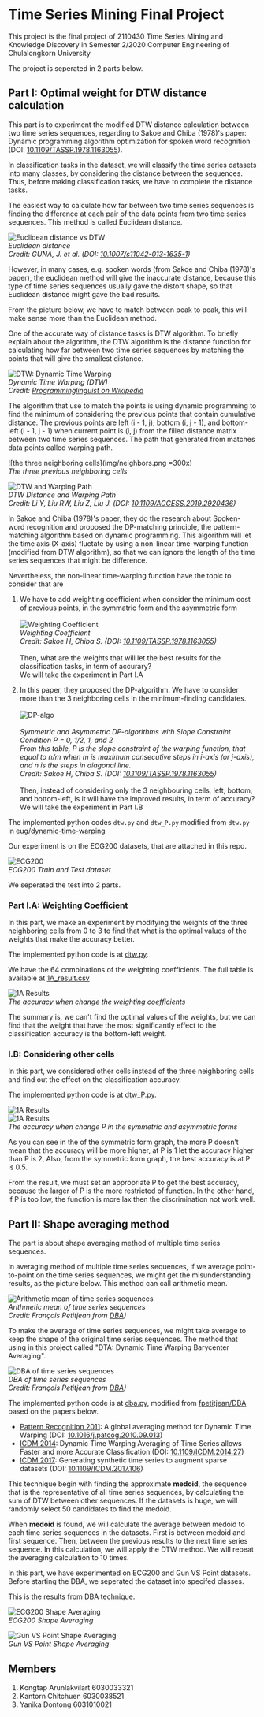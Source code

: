 # Time Series Mining Final Project

This project is the final project of 2110430 Time Series Mining and Knowledge Discovery in Semester 2/2020 Computer Engineering of Chulalongkorn University

The project is seperated in 2 parts below.

## Part I: Optimal weight for DTW distance calculation

This part is to experiment the modified DTW distance calculation between two time series sequences, regarding to Sakoe and Chiba (1978)'s paper: Dynamic programming algorithm optimization for spoken word recognition (DOI: [10.1109/TASSP.1978.1163055](https://doi.org/10.1109/TASSP.1978.1163055)).

In classification tasks in the dataset, we will classify the time series datasets into many classes, by considering the distance between the sequences. Thus, before making classification tasks, we have to complete the distance tasks.

The easiest way to calculate how far between two time series sequences is finding the difference at each pair of the data points from two time series sequences. This method is called Euclidean distance.

![Euclidean distance vs DTW](https://i.imgur.com/tfqoIFR.png)\
*Euclidean distance\
Credit: GUNA, J. et al. (DOI: [10.1007/s11042-013-1635-1](https://doi.org/10.1007/s11042-013-1635-1))*

However, in many cases, e.g. spoken words (from Sakoe and Chiba (1978)'s paper), the euclidean method will give the inaccurate distance, because this type of time series sequences usually gave the distort shape, so that Euclidean distance might gave the bad results. 

From the picture below, we have to match between peak to peak, this will make sense more than the Euclidean method.

One of the accurate way of distance tasks is DTW algorithm. To briefly explain about the algorithm, the DTW algorithm is the distance function for calculating how far between two time series sequences by matching the points that will give the smallest distance.

![DTW: Dynamic Time Warping](https://upload.wikimedia.org/wikipedia/commons/a/ab/Dynamic_time_warping.png)\
*Dynamic Time Warping (DTW)\
Credit: [Programminglinguist on Wikipedia](https://commons.wikimedia.org/wiki/File:Dynamic_time_warping.png)*

The algorithm that use to match the points is using dynamic programming to find the minimum of considering the previous points that contain cumulative distance. The previous points are left (i - 1, j), bottom (i, j - 1), and bottom-left (i - 1, j - 1) when current point is (i, j) from the filled distance matrix between two time series sequences. The path that generated from matches data points called warping path.

![the three neighboring cells](img/neighbors.png =300x)\
*The three previous neighboring cells*

![DTW and Warping Path](https://i.imgur.com/9BDwWNw.png)\
*DTW Distance and Warping Path\
Credit: Li Y, Liu RW, Liu Z, Liu J. (DOI: [10.1109/ACCESS.2019.2920436](https://doi.org/10.1109/ACCESS.2019.2920436))*

In Sakoe and Chiba (1978)'s paper, they do the research about Spoken-word recognition and proposed the DP-matching principle, the pattern-matching algorithm based on dynamic programming. This algorithm will let the time axis (X-axis) fluctate by using a non-linear time-warping function (modified from DTW algorithm), so that we can ignore the length of the time series sequences that might be difference. 

Nevertheless, the non-linear time-warping function have the topic to consider that are

1. We have to add weighting coefficient when consider the minimum cost of previous points, in the symmatric form and the asymmetric form\
\
![Weighting Coefficient](img/weight.png)\
*Weighting Coefficient\
Credit: Sakoe H, Chiba S. (DOI: [10.1109/TASSP.1978.1163055](https://doi.org/10.1109/TASSP.1978.1163055))*\
\
Then, what are the weights that will let the best results for the classification tasks, in term of accurary?\
We will take the experiment in Part I.A

2. In this paper, they proposed the DP-algorithm. We have to consider more than the 3 neighboring cells in the minimum-finding candidates.\
\
![DP-algo](img/DP-algo.png)\
\
*Symmetric and Asymmetric DP-algorithms with Slope Constraint Condition P = 0, 1/2, 1, and 2\
From this table, P is the slope constraint of the warping function, that equal to n/m when m is maximum consecutive steps in i-axis (or j-axis), and n is the steps in diagonal line.\
Credit: Sakoe H, Chiba S. (DOI: [10.1109/TASSP.1978.1163055](https://doi.org/10.1109/TASSP.1978.1163055))*\
\
Then, instead of considering only the 3 neighbouring cells, left, bottom, and bottom-left, is it will have the improved results, in term of accuracy?\
We will take the experiment in Part I.B

The implemented python codes ```dtw.py``` and ```dtw_P.py``` modified from ```dtw.py``` in [eug/dynamic-time-warping](https://github.com/eug/dynamic-time-warping) 

Our experiment is on the ECG200 datasets, that are attached in this repo.

![ECG200](img/ECG200.png)\
*ECG200 Train and Test dataset*

We seperated the test into 2 parts.

### Part I.A: Weighting Coefficient  

In this part, we make an experiment by modifying the weights of the three neighboring cells from 0 to 3 to find that what is the optimal values of the weights that make the accuracy better.

The implemented python code is at [dtw.py](dtw.py).

We have the 64 combinations of the weighting coefficients. The full table is available at [1A_result.csv](1A_results.csv)

![1A Results](img/1A_result.png)\
*The accuracy when change the weighting coefficients*

The summary is, we can't find the optimal values of the weights, but we can find that the weight that have the most significantly effect to the classification accuracy is the bottom-left weight.

### I.B: Considering other cells

In this part, we considered other cells instead of the three neighboring cells and find out the effect on the classification accuracy.

The implemented python code is at [dtw_P.py](dtw_P.py).

![1A Results](img/1B_result_1.png)\
![1A Results](img/1B_result_2.png)\
*The accuracy when change P in the symmetric and asymmetric forms*

As you can see in the of the symmetric form graph, the more P doesn’t mean that the accuracy will be more higher, at P is 1 let the accuracy higher than P is 2,
Also, from the symmetric form graph, the best accuracy is at P is 0.5.

From the result, we must set an appropriate P to get the best accuracy, because the larger of P is the more restricted of function. In the other hand, if P is too low, the function is more lax then the discrimination not work well.

## Part II: Shape averaging method

The part is about shape averaging method of multiple time series sequences.

In averaging method of multiple time series sequences, if we average point-to-point on the time series sequences, we might get the misunderstanding results, as the picture below. This method can call arithmetic mean.

![Arithmetic mean of time series sequences](https://raw.githubusercontent.com/fpetitjean/DBA/master/images/arithmetic.png)\
*Arithmetic mean of time series sequences\
Credit: François Petitjean from [DBA](https://github.com/fpetitjean/DBA))*

To make the average of time series sequences, we might take average to keep the shape of the original time series sequences. The method that using in this project called "DTA: Dynamic Time Warping Barycenter Averaging".

![DBA of time series sequences](https://raw.githubusercontent.com/fpetitjean/DBA/master/images/DBA.png)\
*DBA of time series sequences\
Credit: François Petitjean from [DBA](https://github.com/fpetitjean/DBA))*

The implemented python code is at [dba.py](dba.py), modified from [fpetitjean/DBA](https://github.com/fpetitjean/DBA) based on the papers below.
* [Pattern Recognition 2011](http://francois-petitjean.com/Research/Petitjean2011-PR.pdf): A global averaging method for Dynamic Time Warping 
(DOI: [10.1016/j.patcog.2010.09.013](https://doi.org/10.1016/j.patcog.2010.09.013))
* [ICDM 2014](http://francois-petitjean.com/Research/Petitjean2014-ICDM-DTW.pdf): Dynamic Time Warping Averaging of Time Series allows Faster and more Accurate Classification
(DOI: [10.1109/ICDM.2014.27](https://doi.org/10.1109/ICDM.2014.27))
* [ICDM 2017](http://francois-petitjean.com/Research/ForestierPetitjean2017-ICDM.pdf): Generating synthetic time series to augment sparse datasets
(DOI: [10.1109/ICDM.2017.106](https://doi.org/10.1109/ICDM.2017.106))

This technique begin with finding the approximate **medoid**, the sequence that is the representative of all time series sequences, by calculating the sum of DTW between other sequences. If the datasets is huge, we will randomly select 50 candidates to find the medoid.

When **medoid** is found, we will calculate the average between medoid to each time series sequences in the datasets. First is between medoid and first sequence. Then, between the previous results to the next time series sequence. In this calculation, we will apply the DTW method. We will repeat the averaging calculation to 10 times.

In this part, we have experimented on ECG200 and Gun VS Point datasets. Before starting the DBA, we seperated the dataset into specifed classes.

This is the results from DBA technique.

![ECG200 Shape Averaging](img/2_ECG.png)\
*ECG200 Shape Averaging*

![Gun VS Point Shape Averaging](img/2_Gun_Point.png)\
*Gun VS Point Shape Averaging*

## Members
1. Kongtap Arunlakvilart 6030033321
2. Kantorn Chitchuen 6030038521
3. Yanika Dontong 6031010021

